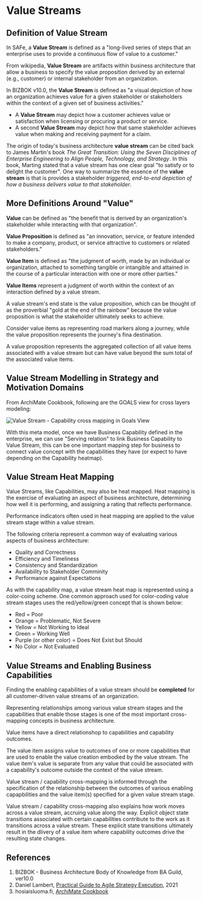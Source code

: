 # Value Streams

## Definition of Value Stream

In SAFe, a **Value Stream** is defined as a "long-lived series of steps that an enterprise uses to provide a continuous flow of value to a customer."

From wikipedia, **Value Stream** are artifacts within business architecture that allow a business to specify the value proposition derived by an external \(e.g., customer\) or internal stakeholder from an organization. 

In BIZBOK v10.0, the **Value Stream** is defined as "a visual depiction of how an organization achieves value for a given stakeholder or stakeholders within the context of a given set of business activities."

* A **Value Stream** may depict how a customer achieves value or satisfaction when licensing or procuring a product or service.
* A second **Value Stream** may depict how that same stakeholder achieves value when making and receiving payment for a claim.

The origin of today's business architecture **value stream** can be cited back to James Martin's book _The Great Transition: Using the Seven Disciplines of Enterprise Engineering to Align People, Technology, and Strategy_. In this book, Marting stated that a value stream has one clear goal "to satisfy or to delight the customer". One way to summarize the essence of the **value stream** is that is provides a stakeholder _triggered, end-to-end depiction of how a business delivers value to that stakeholder_.

## More Definitions Around "Value"

**Value** can be defined as "the benefit that is derived by an organization's stakeholder while interacting with that organization".

**Value Proposition** is defined as "an innovation, service, or feature intended to make a company, product, or service attractive to customers or related stakeholders."

**Value Item** is defined as "the judgment of worth, made by an individual or organization, attached to something tangible or intangible and attained in the course of a particular interaction with one or more other parties."

**Value Items** represent a judgment of worth within the context of an interaction defined by a value stream.

A value stream's end state is the value proposition, which can be thought of as the proverbial "gold at the end of the rainbow" because the value proposition is what the stakeholder ultimately seeks to achieve.

Consider value items as representing road markers along a journey, while the value proposition represents the journey's fina destination.

A value proposition represents the aggregated collection of all value items associated with a value stream but can have value beyond the sum total of the associated value items.

## Value Stream Modelling in Strategy and Motivation Domains

From ArchiMate Cookbook, following are the GOALS view for cross layers modeling:

![Value Stream - Capability cross mapping in Goals View](../.gitbook/assets/image%20%2820%29.png)

With this meta model, once we have Business Capability defined in the enterprise, we can use "Serving relation" to link Business Capability to Value Stream, this can be one important mapping step for business to connect value concept with the capabilities they have \(or expect to have depending on the Capability heatmap\).

## Value Stream Heat Mapping

Value Streams, like Capabilities, may also be heat mapped. Heat mapping is the exercise of evaluating an aspect of business architecture, determining how well it is performing, and assigning a rating that reflects performance.

Performance indicators often used in heat mapping are applied to the value stream stage within a value stream.

The following criteria represent a common way of evaluating various aspects of business architecture:

* Quality and Correctness
* Efficiency and Timeliness
* Consistency and Standardization
* Availability to Stakeholder Comminity
* Performance against Expectations

As with the capability map, a value stream heat map is represented using a color-coing scheme. One common approach used for color-coding value stream stages uses the red/yellow/green concept that is shown below:

* Red = Poor
* Orange = Problematic, Not Severe
* Yellow = Not Working to Ideal
* Green = Working Well
* Purple \(or other color\) = Does Not Exist but Should
* No Color = Not Evaluated

## Value Streams and Enabling Business Capabilities

Finding the enabling capabilities of a value stream should be **completed** for all customer-driven value streams of an organization.

Representing relationships among various value stream stages and the capabilities that enable those stages is one of the most important cross-mapping concepts in business architecture.

Value items have a direct relationshop to capabilities and capability outcomes.

The value item assigns value to outcomes of one or more capabilities that are used to enable the value creation embodied by the value stream. The value item's value is separate from any value that could be associated with a capability's outcome outside the context of the value stream.

Value stream / capability cross-mapping is informed through the specification of the relationship between the outcomes of various enabling capapbilities and the value item\(s\) specified for a given value stream stage.

Value stream / capability cross-mapping also explains how work moves across a value stream, accruing value along the way. Explicit object state transitions associated with certain capabilities contribute to the work as it transitions across a value stream. These explicit state transitions ultimately result in the dlivery of a value item where capability outcomes drive the resulting state changes.

## References

1. BIZBOK - Business Architecture Body of Knowledge from BA Guild, ver10.0
2. Daniel Lambert, [Practical Guide to Agile Strategy Execution](https://www.amazon.ca/s?k=Practical+Guide+to+Agile+Strategy+Execution&ref=nb_sb_noss), 2021
3. hosiaisluoma.fi, [ArchiMate Cookbook](http://www.hosiaisluoma.fi/ArchiMate-Cookbook.pdf)



